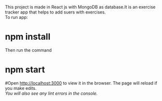 This project is made in React js with MongoDB as database.It is an exercise tracker app that helps to add suers with exercises.<br />
To run app:
# npm install 
Then run the command 
# npm start
#Open [http://localhost:3000](http://localhost:3000) to view it in the browser.
The page will reload if you make edits.<br />
_You will also see any lint errors in the console._



